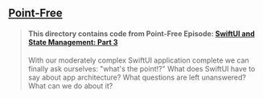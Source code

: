 ## [Point-Free](https://www.pointfree.co)

> #### This directory contains code from Point-Free Episode: [SwiftUI and State Management: Part 3](https://www.pointfree.co/episodes/ep67-swiftui-and-state-management-part-3)
>
> With our moderately complex SwiftUI application complete we can finally ask ourselves: "what's the point!?" What does SwiftUI have to say about app architecture? What questions are left unanswered? What can we do about it?
